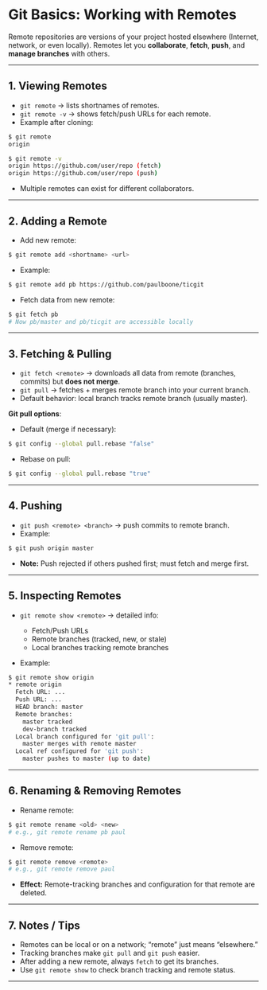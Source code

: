 # **Git Basics: Working with Remotes**

Remote repositories are versions of your project hosted elsewhere (Internet, network, or even locally). Remotes let you **collaborate**, **fetch**, **push**, and **manage branches** with others.

---

## **1. Viewing Remotes**

- `git remote` → lists shortnames of remotes.
- `git remote -v` → shows fetch/push URLs for each remote.
- Example after cloning:

```bash
$ git remote
origin

$ git remote -v
origin https://github.com/user/repo (fetch)
origin https://github.com/user/repo (push)
```

- Multiple remotes can exist for different collaborators.

---

## **2. Adding a Remote**

- Add new remote:

```bash
$ git remote add <shortname> <url>
```

- Example:

```bash
$ git remote add pb https://github.com/paulboone/ticgit
```

- Fetch data from new remote:

```bash
$ git fetch pb
# Now pb/master and pb/ticgit are accessible locally
```

---

## **3. Fetching & Pulling**

- `git fetch <remote>` → downloads all data from remote (branches, commits) but **does not merge**.
- `git pull` → fetches + merges remote branch into your current branch.
- Default behavior: local branch tracks remote branch (usually master).

**Git pull options**:

- Default (merge if necessary):

```bash
$ git config --global pull.rebase "false"
```

- Rebase on pull:

```bash
$ git config --global pull.rebase "true"
```

---

## **4. Pushing**

- `git push <remote> <branch>` → push commits to remote branch.
- Example:

```bash
$ git push origin master
```

- **Note:** Push rejected if others pushed first; must fetch and merge first.

---

## **5. Inspecting Remotes**

- `git remote show <remote>` → detailed info:

  - Fetch/Push URLs
  - Remote branches (tracked, new, or stale)
  - Local branches tracking remote branches

- Example:

```bash
$ git remote show origin
* remote origin
  Fetch URL: ...
  Push URL: ...
  HEAD branch: master
  Remote branches:
    master tracked
    dev-branch tracked
  Local branch configured for 'git pull':
    master merges with remote master
  Local ref configured for 'git push':
    master pushes to master (up to date)
```

---

## **6. Renaming & Removing Remotes**

- Rename remote:

```bash
$ git remote rename <old> <new>
# e.g., git remote rename pb paul
```

- Remove remote:

```bash
$ git remote remove <remote>
# e.g., git remote remove paul
```

- **Effect:** Remote-tracking branches and configuration for that remote are deleted.

---

## **7. Notes / Tips**

- Remotes can be local or on a network; “remote” just means “elsewhere.”
- Tracking branches make `git pull` and `git push` easier.
- After adding a new remote, always `fetch` to get its branches.
- Use `git remote show` to check branch tracking and remote status.

---
